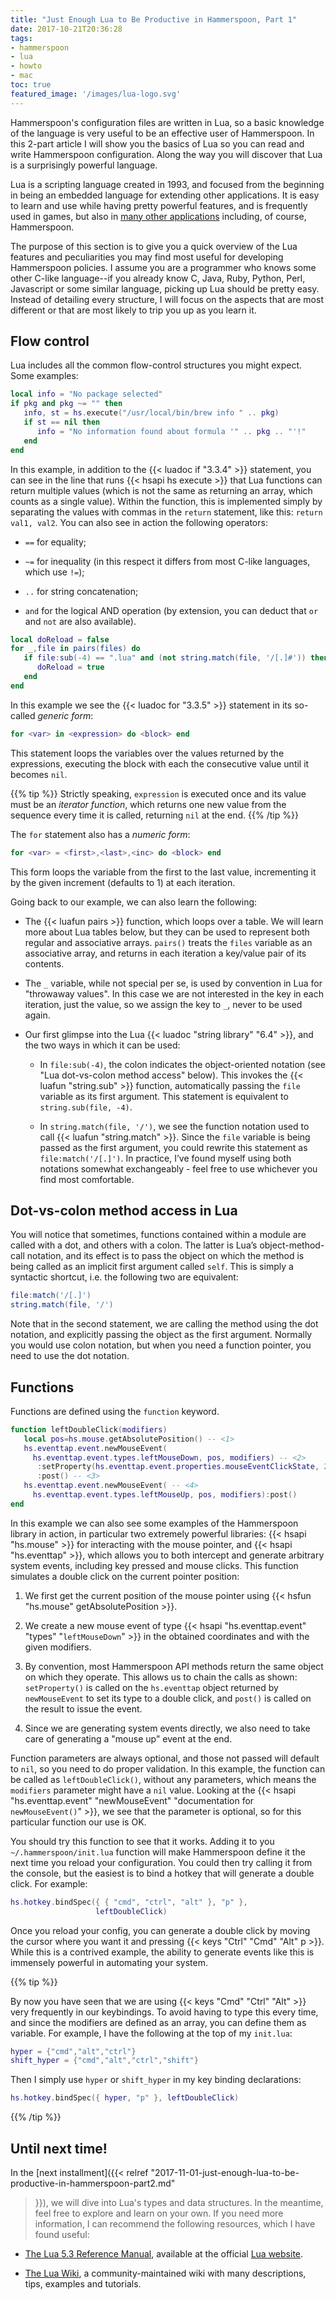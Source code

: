 ```yaml
---
title: "Just Enough Lua to Be Productive in Hammerspoon, Part 1"
date: 2017-10-21T20:36:28
tags:
- hammerspoon
- lua
- howto
- mac
toc: true
featured_image: '/images/lua-logo.svg'
---
```


Hammerspoon's configuration files are written in Lua, so a basic
knowledge of the language is very useful to be an effective user of
Hammerspoon. In this 2-part article I will show you the basics of Lua
so you can read and write Hammerspoon configuration. Along the way you
will discover that Lua is a surprisingly powerful language.

<!--more-->

Lua is a scripting language created in 1993, and focused from the
beginning in being an embedded language for extending other
applications. It is easy to learn and use while having pretty powerful
features, and is frequently used in games, but also in [many other
applications](https://en.wikipedia.org/wiki/List_of_applications_using_Lua)
including, of course, Hammerspoon.

The purpose of this section is to give you a quick overview of the Lua
features and peculiarities you may find most useful for developing
Hammerspoon policies. I assume you are a programmer who knows some
other C-like language--if you already know C, Java, Ruby, Python,
Perl, Javascript or some similar language, picking up Lua should be
pretty easy. Instead of detailing every structure, I will focus on the
aspects that are most different or that are most likely to trip you up
as you learn it.

Flow control
------------

Lua includes all the common flow-control structures you might
expect. Some examples:

``` lua
local info = "No package selected"
if pkg and pkg ~= "" then
   info, st = hs.execute("/usr/local/bin/brew info " .. pkg)
   if st == nil then
      info = "No information found about formula '" .. pkg .. "'!"
   end
end
```

In this example, in addition to the {{< luadoc if "3.3.4" >}}
statement, you can see in the line that runs {{< hsapi hs execute >}}
that Lua functions can return multiple values (which is not the same
as returning an array, which counts as a single value). Within the
function, this is implemented simply by separating the values with
commas in the `return` statement, like this: `return val1, val2`. You
can also see in action the following operators:

-   `==` for equality;

-   `~=` for inequality (in this respect it differs from most C-like languages, which use `!=`);

-   `..` for string concatenation;

-   `and` for the logical AND operation (by extension, you can deduct that `or` and `not` are also available).

```lua
local doReload = false
for _,file in pairs(files) do
   if file:sub(-4) == ".lua" and (not string.match(file, '/[.]#')) then
      doReload = true
   end
end
```

In this example we see the {{< luadoc for "3.3.5" >}} statement in its
so-called *generic form*:

```lua
for <var> in <expression> do <block> end
```

This statement loops the variables over the values returned by the
expressions, executing the block with each the consecutive value until
it becomes `nil`.

{{% tip %}}
Strictly speaking, `expression` is executed once and its value must be
an *iterator function*, which returns one new value from the sequence
every time it is called, returning `nil` at the end.
{{% /tip %}}

The `for` statement also has a *numeric form*:

```lua
for <var> = <first>,<last>,<inc> do <block> end
```

This form loops the variable from the first to the last value,
incrementing it by the given increment (defaults to 1) at each
iteration.

Going back to our example, we can also learn the following:

- The {{< luafun pairs >}} function, which loops over a table. We will
  learn more about Lua tables below, but they can be used to represent
  both regular and associative arrays. `pairs()` treats the `files`
  variable as an associative array, and returns in each iteration a
  key/value pair of its contents.

- The `_` variable, while not special per se, is used by convention in
  Lua for "throwaway values". In this case we are not interested in
  the key in each iteration, just the value, so we assign the key to
  `_`, never to be used again.

-  Our first glimpse into the Lua {{< luadoc "string library" "6.4" >}},
   and the two ways in which it can be used:

    - In `file:sub(-4)`, the colon indicates the object-oriented
      notation (see "Lua dot-vs-colon method access" below). This
      invokes the {{< luafun "string.sub" >}} function, automatically
      passing the `file` variable as its first argument. This
      statement is equivalent to `string.sub(file, -4)`.

    - In `string.match(file, '/')`, we see the function notation used
      to call {{< luafun "string.match" >}}. Since the `file` variable
      is being passed as the first argument, you could rewrite this
      statement as `file:match('/[.]')`. In practice, I’ve found
      myself using both notations somewhat exchangeably - feel free to
      use whichever you find most comfortable.

Dot-vs-colon method access in Lua
---------------------------------

You will notice that sometimes, functions contained within a module
are called with a dot, and others with a colon. The latter is Lua’s
object-method-call notation, and its effect is to pass the object on
which the method is being called as an implicit first argument called
`self`. This is simply a syntactic shortcut, i.e. the following two
are equivalent:

``` lua
file:match('/[.]')
string.match(file, '/')
```

Note that in the second statement, we are calling the method using the
dot notation, and explicitly passing the object as the first
argument. Normally you would use colon notation, but when you need a
function pointer, you need to use the dot notation.

Functions
---------

Functions are defined using the `function` keyword.

``` lua
function leftDoubleClick(modifiers)
   local pos=hs.mouse.getAbsolutePosition() -- <1>
   hs.eventtap.event.newMouseEvent(
     hs.eventtap.event.types.leftMouseDown, pos, modifiers) -- <2>
      :setProperty(hs.eventtap.event.properties.mouseEventClickState, 2)
      :post() -- <3>
   hs.eventtap.event.newMouseEvent( -- <4>
     hs.eventtap.event.types.leftMouseUp, pos, modifiers):post()
end
```

In this example we can also see some examples of the Hammerspoon
library in action, in particular two extremely powerful libraries: {{<
hsapi "hs.mouse" >}} for interacting with the mouse pointer, and {{<
hsapi "hs.eventtap" >}}, which allows you to both intercept and
generate arbitrary system events, including key pressed and mouse
clicks. This function simulates a double click on the current pointer
position:

1. We first get the current position of the mouse pointer using {{<
   hsfun "hs.mouse" getAbsolutePosition >}}.

2. We create a new mouse event of type {{< hsapi "hs.eventtap.event"
   "types" "`leftMouseDown`" >}} in the obtained coordinates and with
   the given modifiers.

3. By convention, most Hammerspoon API methods return the same object
   on which they operate. This allows us to chain the calls as shown:
   `setProperty()` is called on the `hs.eventtap` object returned by
   `newMouseEvent` to set its type to a double click, and `post()` is
   called on the result to issue the event.

4. Since we are generating system events directly, we also need to take
   care of generating a "mouse up" event at the end.

Function parameters are always optional, and those not passed will
default to `nil`, so you need to do proper validation. In this
example, the function can be called as `leftDoubleClick()`, without
any parameters, which means the `modifiers` parameter might have a
`nil` value. Looking at the
{{< hsapi "hs.eventtap.event" "newMouseEvent" "documentation for `newMouseEvent()`" >}},
we see that the parameter is optional, so for this particular function
our use is OK.

You should try this function to see that it works. Adding it to you
`~/.hammerspoon/init.lua` function will make Hammerspoon define it the
next time you reload your configuration. You could then try calling it
from the console, but the easiest is to bind a hotkey that will
generate a double click. For example:

``` lua
hs.hotkey.bindSpec({ { "cmd", "ctrl", "alt" }, "p" },
                   leftDoubleClick)
```

Once you reload your config, you can generate a double click by moving
the cursor where you want it and pressing {{< keys "Ctrl" "Cmd" "Alt"
p >}}. While this is a contrived example, the ability to generate
events like this is immensely powerful in automating your system.

{{% tip %}}

By now you have seen that we are using {{< keys "Cmd" "Ctrl" "Alt" >}} very
frequently in our keybindings. To avoid having to type this every
time, and since the modifiers are defined as an array, you can define
them as variable. For example, I have the following at the top of my
`init.lua`:

``` lua
hyper = {"cmd","alt","ctrl"}
shift_hyper = {"cmd","alt","ctrl","shift"}
```

Then I simply use `hyper` or `shift_hyper` in my key binding declarations:

``` lua
hs.hotkey.bindSpec({ hyper, "p" }, leftDoubleClick)
```

{{% /tip %}}

Until next time!
----------------

In the [next installment]({{< relref
"2017-11-01-just-enough-lua-to-be-productive-in-hammerspoon-part2.md"
>}}), we will dive into Lua's types and data structures. In the
meantime, feel free to explore and learn on your own. If you need more
information, I can recommend the following resources, which I have
found useful:

-   [The Lua 5.3 Reference Manual](http://www.lua.org/manual/5.3/),
    available at the official [Lua website](http://www.lua.org).

-   [The Lua Wiki](http://lua-users.org/wiki/), a community-maintained
    wiki with many descriptions, tips, examples and tutorials.
